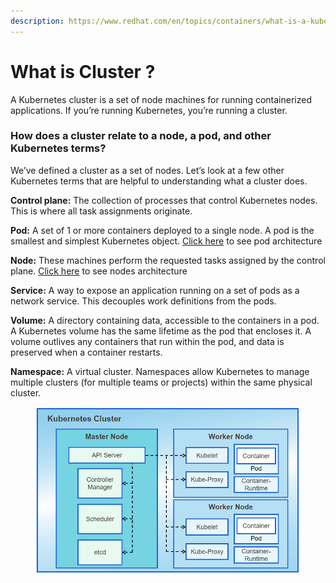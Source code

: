 ```yaml
---
description: https://www.redhat.com/en/topics/containers/what-is-a-kubernetes-cluster
---
```


# What is Cluster ?

A Kubernetes cluster is a set of node machines for running containerized applications. If you’re running Kubernetes, you’re running a cluster.

### How does a cluster relate to a node, a pod, and other Kubernetes terms?

We’ve defined a cluster as a set of nodes. Let’s look at a few other Kubernetes terms that are helpful to understanding what a cluster does.

**Control plane:** The collection of processes that control Kubernetes nodes. This is where all task assignments originate.

**Pod:** A set of 1 or more containers deployed to a single node. A pod is the smallest and simplest Kubernetes object. [Click here](pod.md) to see pod architecture

**Node:** These machines perform the requested tasks assigned by the control plane. [Click here](node-worker-node.md) to see nodes architecture

**Service:** A way to expose an application running on a set of pods as a network service. This decouples work definitions from the pods.

**Volume:** A directory containing data, accessible to the containers in a pod. A Kubernetes volume has the same lifetime as the pod that encloses it. A volume outlives any containers that run within the pod, and data is preserved when a container restarts.

**Namespace:** A virtual cluster. Namespaces allow Kubernetes to manage multiple clusters (for multiple teams or projects) within the same physical cluster.

<figure><img src="../../.gitbook/assets/image (25).png" alt=""><figcaption></figcaption></figure>
